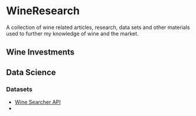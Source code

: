 # WineResearch
A collection of wine related articles, research, data sets and other materials used to further my knowledge of wine and the market.

## Wine Investments

## Data Science

### Datasets
* [Wine Searcher API](https://www.wine-searcher.com/trade/developer])
* 
